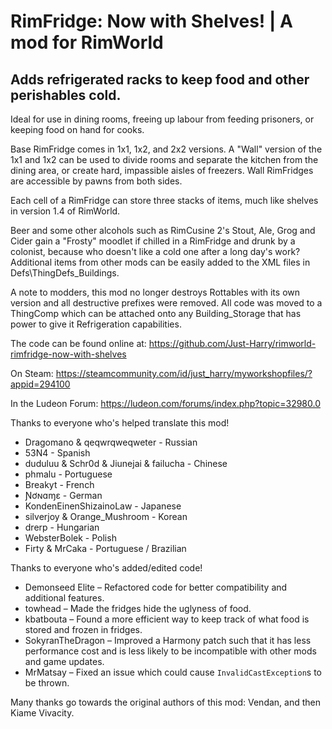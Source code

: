 # RimFridge: Now with Shelves! | A mod for RimWorld

## Adds refrigerated racks to keep food and other perishables cold.  

Ideal for use in dining rooms, freeing up labour from feeding prisoners, or keeping food on hand for cooks.

Base RimFridge comes in 1x1, 1x2, and 2x2 versions.  A "Wall" version of the 1x1 and 1x2 can be used to divide rooms and separate the kitchen from the dining area, or create hard, impassible aisles of freezers.  Wall RimFridges are accessible by pawns from both sides.

Each cell of a RimFridge can store three stacks of items, much like shelves in version 1.4 of RimWorld.

Beer and some other alcohols such as RimCusine 2's Stout, Ale, Grog and Cider gain a "Frosty" moodlet if chilled in a RimFridge and drunk by a colonist, because who doesn't like a cold one after a long day's work?  Additional items from other mods can be easily added to the XML files in Defs\ThingDefs_Buildings.

A note to modders, this mod no longer destroys Rottables with its own version and all destructive prefixes were removed.  All code was moved to a ThingComp which can be attached onto any Building_Storage that has power to give it Refrigeration capabilities.

The code can be found online at: https://github.com/Just-Harry/rimworld-rimfridge-now-with-shelves

On Steam: https://steamcommunity.com/id/just_harry/myworkshopfiles/?appid=294100

In the Ludeon Forum: https://ludeon.com/forums/index.php?topic=32980.0

Thanks to everyone who's helped translate this mod!
* Dragomano &amp; qeqwrqweqweter - Russian
* 53N4 - Spanish
* duduluu &amp; Schr0d &amp; Jiunejai &amp; failucha - Chinese
* phmalu - Portuguese
* Breakyt - French
* Ɲơɴɑɱɛ - German
* KondenEinenShizainoLaw - Japanese
* silverjoy &amp; Orange_Mushroom - Korean
* drerp - Hungarian
* WebsterBolek - Polish
* Firty &amp; MrCaka - Portuguese / Brazilian

Thanks to everyone who's added/edited code!
* Demonseed Elite – Refactored code for better compatibility and additional features.
* towhead – Made the fridges hide the uglyness of food.
* kbatbouta – Found a more efficient way to keep track of what food is stored and frozen in fridges.
* SokyranTheDragon – Improved a Harmony patch such that it has less performance cost and is less likely to be incompatible with other mods and game updates.
* MrMatsay – Fixed an issue which could cause `InvalidCastException`s to be thrown.

Many thanks go towards the original authors of this mod: Vendan, and then Kiame Vivacity.

